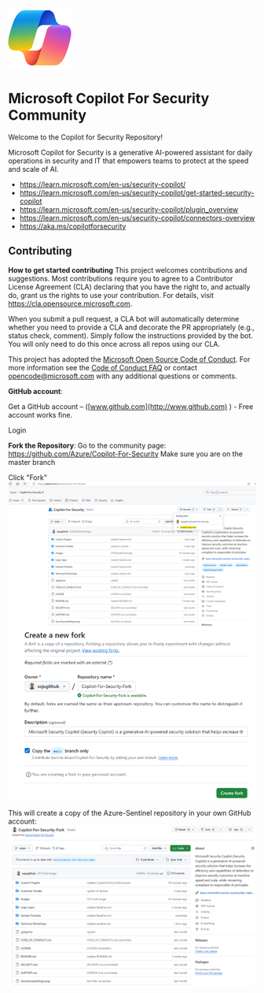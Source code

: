 ![Security CoPilot Logo](https://github.com/Azure/Copilot-For-Security/blob/main/Images/ic_fluent_copilot_64_64%402x.png)
# Microsoft Copilot For Security Community
Welcome to the Copilot for Security Repository!

Microsoft Copilot for Security is a generative AI-powered assistant for daily operations in security and IT that empowers teams to protect at the speed and scale of AI.
- https://learn.microsoft.com/en-us/security-copilot/
- https://learn.microsoft.com/en-us/security-copilot/get-started-security-copilot
- https://learn.microsoft.com/en-us/security-copilot/plugin_overview
- https://learn.microsoft.com/en-us/security-copilot/connectors-overview
- https://aka.ms/copilotforsecurity

## Contributing
**How to get started contributing**
This project welcomes contributions and suggestions.  Most contributions require you to agree to a
Contributor License Agreement (CLA) declaring that you have the right to, and actually do, grant us
the rights to use your contribution. For details, visit https://cla.opensource.microsoft.com.

When you submit a pull request, a CLA bot will automatically determine whether you need to provide
a CLA and decorate the PR appropriately (e.g., status check, comment). Simply follow the instructions
provided by the bot. You will only need to do this once across all repos using our CLA.

This project has adopted the [Microsoft Open Source Code of Conduct](https://opensource.microsoft.com/codeofconduct/).
For more information see the [Code of Conduct FAQ](https://opensource.microsoft.com/codeofconduct/faq/) or
contact [opencode@microsoft.com](mailto:opencode@microsoft.com) with any additional questions or comments.

**GitHub account**: 

Get a GitHub account – ([www.github.com](http://www.github.com) ) - Free account works fine.

Login

**Fork the Repository**:
Go to the community page: https://github.com/Azure/Copilot-For-Security
Make sure you are on the master branch

Click "Fork"
![Github New Fork](https://github.com/Azure/Copilot-For-Security/blob/main/Images/CFSGithubfork.png)
![Create New Fork](https://github.com/Azure/Copilot-For-Security/blob/main/Images/CFSGithubforkcreate.png)

This will create a copy of the Azure-Sentinel repository in your own GitHub account:
![View Your New Fork](https://github.com/Azure/Copilot-For-Security/blob/main/Images/CFSGithubforknew.png)


